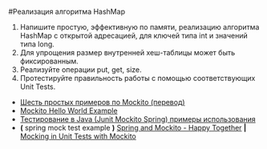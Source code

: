 #Реализация алгоритма HashMap

1. Напишите простую, эффективную по памяти, реализацию алгоритма HashMap с открытой адресацией, для ключей типа int и значений типа long.
2. Для упрощения размер внутренней хеш-таблицы может быть фиксированным.
3. Реализуйте операции put, get, size.
4. Протестируйте правильность работы с помощью соответствующих Unit Tests.

* [Шесть простых примеров по Mockito (перевод)](https://habrahabr.ru/post/243155/)
* [Mockito Hello World Example](https://examples.javacodegeeks.com/core-java/mockito/mockito-hello-world-example/)
* [Тестирование в Java (Junit Mockito Spring) примеры использования](http://amaloff.blogspot.com/2015/07/mockito.html)
* **(** spring mock test example **)** [Spring and Mockito - Happy Together](https://solutiondesign.com/blog/-/blogs/spring-and-mockito-happy-together) **|** [Mocking in Unit Tests with Mockito](https://springframework.guru/mocking-unit-tests-mockito/)
